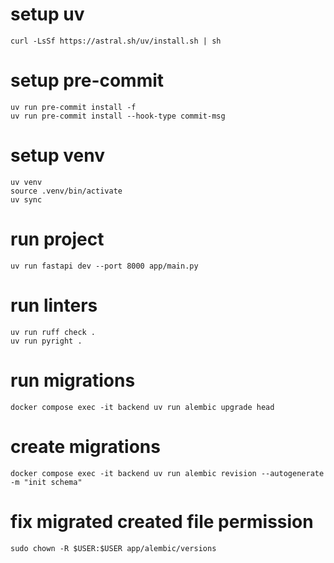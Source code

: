 # setup uv

```shell
curl -LsSf https://astral.sh/uv/install.sh | sh
```


# setup pre-commit

```shell
uv run pre-commit install -f
uv run pre-commit install --hook-type commit-msg
```

# setup venv

```shell
uv venv
source .venv/bin/activate
uv sync
```

# run project

```shell
uv run fastapi dev --port 8000 app/main.py
```

# run linters

```shell
uv run ruff check .
uv run pyright .
```

# run migrations
```shell
docker compose exec -it backend uv run alembic upgrade head
```

# create migrations

```shell
docker compose exec -it backend uv run alembic revision --autogenerate -m "init schema"
```

# fix migrated created file permission

```shell
sudo chown -R $USER:$USER app/alembic/versions
```
